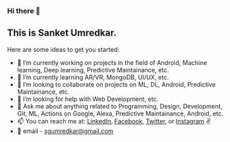 ### Hi there 👋

## This is Sanket Umredkar.

Here are some ideas to get you started:

- 🔭 I’m currently working on projects in the field of Android, Machine learning, Deep learning, Predictive Maintainance, etc.
- 🌱 I’m currently learning AR/VR, MongoDB, UI/UX, etc.
- 👯 I’m looking to collaborate on projects on ML, DL, Android, Predictive Maintainance, etc.
- 🤔 I’m looking for help with Web Development, etc.
- 💬 Ask me about anything related to Programming, Design, Development, Git, ML, Actions on Google, Alexa, Predictive Maintainance, Android, etc.
- 📫 You can reach me at: [LinkedIn](https://www.linkedin.com/in/sanket-umredkar-419443174/), [Facebook](https://www.facebook.com/sanket.umredkar.3/), [Twitter](https://twitter.com/sanket_umredkar), or [Instagram](https://www.instagram.com/the.programmer_boy/) ✌
- 📧 email - sgumredkar@gmail.com
